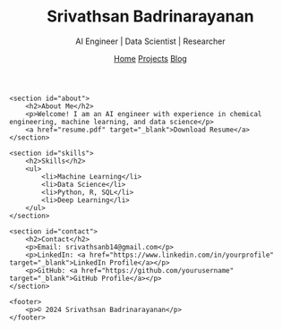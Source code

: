 <!DOCTYPE html>
<html lang="en">
<head>
    <meta charset="UTF-8">
    <meta name="viewport" content="width=device-width, initial-scale=1.0">
    <title>Srivathsan Badrinarayanan | Portfolio</title>
    <link rel="stylesheet" href="styles.css">
</head>
<body>
    <header>
        <h1>Srivathsan Badrinarayanan</h1>
        <p>AI Engineer | Data Scientist | Researcher</p>
        <nav>
            <a href="index.html">Home</a>
            <a href="projects.html">Projects</a>
            <a href="blog.html">Blog</a>
        </nav>
    </header>

    <section id="about">
        <h2>About Me</h2>
        <p>Welcome! I am an AI engineer with experience in chemical engineering, machine learning, and data science</p>
        <a href="resume.pdf" target="_blank">Download Resume</a>
    </section>

    <section id="skills">
        <h2>Skills</h2>
        <ul>
            <li>Machine Learning</li>
            <li>Data Science</li>
            <li>Python, R, SQL</li>
            <li>Deep Learning</li>
        </ul>
    </section>

    <section id="contact">
        <h2>Contact</h2>
        <p>Email: srivathsanb14@gmail.com</p>
        <p>LinkedIn: <a href="https://www.linkedin.com/in/yourprofile" target="_blank">LinkedIn Profile</a></p>
        <p>GitHub: <a href="https://github.com/yourusername" target="_blank">GitHub Profile</a></p>
    </section>

    <footer>
        <p>© 2024 Srivathsan Badrinarayanan</p>
    </footer>
</body>
</html>
